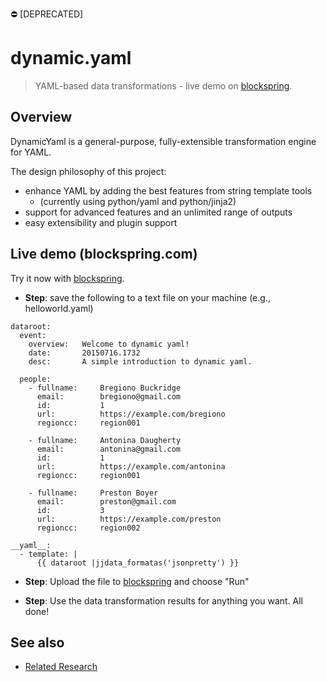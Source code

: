 :no_entry: [DEPRECATED]

# dynamic.yaml

> YAML-based data transformations - live demo on [blockspring](https://open.blockspring.com/dreftymac/2dc5183fbb912fc3c553fc14bbe15e43).

## Overview

DynamicYaml is a general-purpose, fully-extensible transformation engine for YAML.

The design philosophy of this project:

* enhance YAML by adding the best features from string template tools
    * (currently using python/yaml and python/jinja2)
* support for advanced features and an unlimited range of outputs
* easy extensibility and plugin support

## Live demo (blockspring.com)

Try it now with [blockspring](https://open.blockspring.com/dreftymac/2dc5183fbb912fc3c553fc14bbe15e43).

* **Step**: save the following to a text file on your machine (e.g., helloworld.yaml)
```
dataroot:
  event:
    overview:   Welcome to dynamic yaml!
    date:       20150716.1732
    desc:       A simple introduction to dynamic yaml.

  people:
    - fullname:     Bregiono Buckridge
      email:        bregiono@gmail.com
      id:           1
      url:          https://example.com/bregiono
      regioncc:     region001

    - fullname:     Antonina Daugherty
      email:        antonina@gmail.com
      id:           1
      url:          https://example.com/antonina
      regioncc:     region001

    - fullname:     Preston Boyer
      email:        preston@gmail.com
      id:           3
      url:          https://example.com/preston
      regioncc:     region002

__yaml__:
  - template: |
      {{ dataroot |jjdata_formatas('jsonpretty') }}
```

* **Step**: Upload the file to [blockspring](https://open.blockspring.com/dreftymac/2dc5183fbb912fc3c553fc14bbe15e43) and choose "Run"

* **Step**: Use the data transformation results for anything you want. All done!

## See also
* [Related Research](https://github.com/dreftymac/dynamic.yaml/blob/master/research.md)




